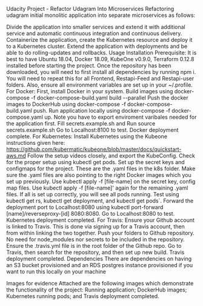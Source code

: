 Udacity Project - Refactor Udagram Into Microservices
Refactoring udagram initial monolitic application into separate microservices as follows:

Divide the application into smaller services and extend it with additional service and automatic continuous integration and continuous delivery.
Containerize the application, create the Kubernetes resource and deploy it to a Kubernetes cluster.
Extend the application with deployments and be able to do rolling-updates and rollbacks.
Usage
Installation
Prerequisite: It is best to have Ubuntu 18.04, Docker 18.09, KubeOne v0.9.0, Terraform 0.12.8 installed before starting the project.
Once the repository has been downloaded, you will need to first install all dependencies by running npm i. You will need to repeat this for all Frontend, Restapi-Feed and Restapi-user folders.
Also, ensure all environment variables are set up in your ~/.profile.
For Docker:
First, install Docker in your system.
Build images using docker-compose -f docker-compose-build.yaml build --parallel
Push the docker images to DockerHub using docker-compose -f docker-compose-build.yaml push.
Run application locally using docker-compose -f docker-compose.yaml up. Note you have to export enviroment varibales needed for the application first. Fill secrets.example.sh and Run source secrets.example.sh
Go to Localhost:8100 to test.
Docker deployment complete.
For Kubernetes:
Install Kubernetes using the Kubeone instructions given here: https://github.com/kubermatic/kubeone/blob/master/docs/quickstart-aws.md
Follow the setup videos closely, and export the KubeConfig.
Check for the proper setup using kubectl get pods.
Set up the secret keys and configmaps for the project. These are the .yaml files in the k8s folder.
Make sure the .yaml files are also pointing to the right Docker images which you set up previously.
Use kubectl apply -f [file-name] on the secret key, config map files.
Use kubectl apply -f [file-name]' again for the remaining .yaml files. If all is set up correctly, you will see all pods running. Test using kubectl get rs, kubectl get deployment, and kubectl get pods`.
Forward the deployment port to Localhost:8080 using kubectl port-forward [name]/reverseproxy-[id] 8080:8080.
Go to Localhost:8080 to test.
Kubernetes deployment completed.
For Travis:
Ensure your Github account is linked to Travis. This is done via signing up for a Travis account, then from within linking the two together.
Push your folders to Github repository. No need for node_modules nor secrets to be included in the repository.
Ensure the .travis.yml file is in the root folder of the Github repo.
Go to Travis, then search for the repository, and then set up new build.
Travis deployment completed.
Dependencies
There are dependencies on having an S3 bucket provisioned and an RDS postgres instance provisioned if you want to run this locally on your machine

Images for evidence
Attached are the following images which demonstrate the functionality of the project:
Running application;
DockerHub images;
Kubernetes running pods; and
Travis deployment completed.
